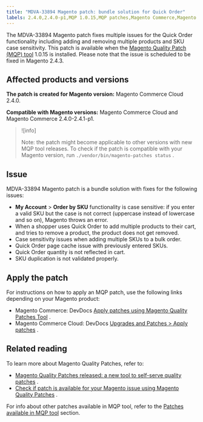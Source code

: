 ```yaml
---
title: "MDVA-33894 Magento patch: bundle solution for Quick Order"
labels: 2.4.0,2.4.0-p1,MQP 1.0.15,MQP patches,Magento Commerce,Magento Commerce Cloud,Magento Quality Patches,order by SKU,quick order,support tools
---
```


The MDVA-33894 Magento patch fixes multiple issues for the Quick Order functionality including adding and removing multiple products and SKU case sensitivity. This patch is available when the [Magento Quality Patch (MQP) tool](https://devdocs.magento.com/guides/v2.4/comp-mgr/patching.html#mqp) 1.0.15 is installed. Please note that the issue is scheduled to be fixed in Magento 2.4.3.

## Affected products and versions

 **The patch is created for Magento version:** Magento Commerce Cloud 2.4.0.

 **Compatible with Magento versions:** Magento Commerce Cloud and Magento Commerce 2.4.0-2.4.1-p1.

>![info]
>
>Note: the patch might become applicable to other versions with new MQP tool releases. To check if the patch is compatible with your Magento version, run `./vendor/bin/magento-patches status` .

## Issue

MDVA-33894 Magento patch is a bundle solution with fixes for the following issues:

* **My Account** > **Order by SKU** functionality is case sensitive: if you enter a valid SKU but the case is not correct (uppercase instead of lowercase and so on), Magento throws an error.
* When a shopper uses Quick Order to add multiple products to their cart, and tries to remove a product, the product does not get removed.
* Case sensitivity issues when adding multiple SKUs to a bulk order.
* Quick Order page cache issue with previously entered SKUs.
* Quick Order quantity is not reflected in cart.
* SKU duplication is not validated properly.

## Apply the patch

For instructions on how to apply an MQP patch, use the following links depending on your Magento product:

* Magento Commerce: DevDocs [Apply patches using Magento Quality Patches Tool](https://devdocs.magento.com/guides/v2.4/comp-mgr/patching/mqp.html) .
* Magento Commerce Cloud: DevDocs [Upgrades and Patches > Apply patches](https://devdocs.magento.com/cloud/project/project-patch.html) .

## Related reading

To learn more about Magento Quality Patches, refer to:

* [Magento Quality Patches released: a new tool to self-serve quality patches](https://support.magento.com/hc/en-us/articles/360047139492) .
* [Check if patch is available for your Magento issue using Magento Quality Patches](https://support.magento.com/hc/en-us/articles/360047125252) .

For info about other patches available in MQP tool, refer to the [Patches available in MQP tool](https://support.magento.com/hc/en-us/sections/360010506631-Patches-available-in-MQP-tool-) section.